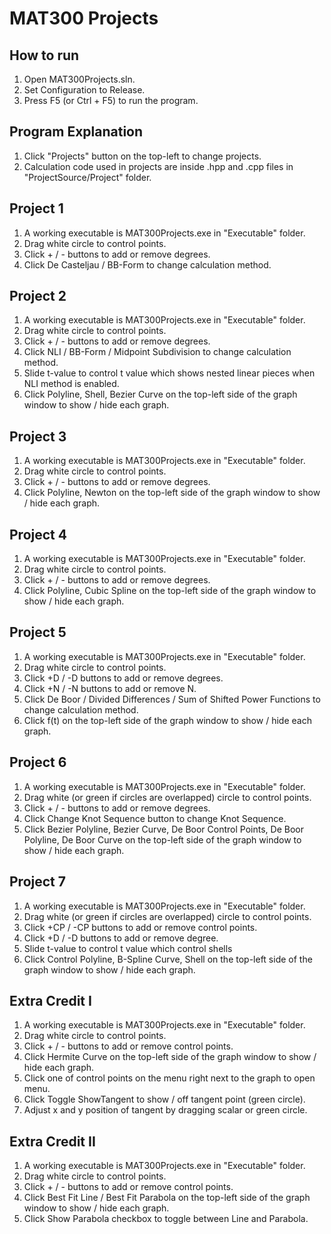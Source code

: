 # MAT300 Projects
 
## How to run
1. Open MAT300Projects.sln.
2. Set Configuration to Release.
3. Press F5 (or Ctrl + F5) to run the program.

## Program Explanation
1. Click "Projects" button on the top-left to change projects.
2. Calculation code used in projects are inside .hpp and .cpp files in "ProjectSource/Project" folder.

## Project 1
1. A working executable is MAT300Projects.exe in "Executable" folder.
2. Drag white circle to control points.
3. Click + / - buttons to add or remove degrees.
4. Click De Casteljau / BB-Form to change calculation method.

## Project 2
1. A working executable is MAT300Projects.exe in "Executable" folder.
2. Drag white circle to control points.
3. Click + / - buttons to add or remove degrees.
4. Click NLI / BB-Form / Midpoint Subdivision to change calculation method.
5. Slide t-value to control t value which shows nested linear pieces when NLI method is enabled.
6. Click Polyline, Shell, Bezier Curve on the top-left side of the graph window to show / hide each graph.

## Project 3
1. A working executable is MAT300Projects.exe in "Executable" folder.
2. Drag white circle to control points.
3. Click + / - buttons to add or remove degrees.
4. Click Polyline, Newton on the top-left side of the graph window to show / hide each graph.

## Project 4
1. A working executable is MAT300Projects.exe in "Executable" folder.
2. Drag white circle to control points.
3. Click + / - buttons to add or remove degrees.
4. Click Polyline, Cubic Spline on the top-left side of the graph window to show / hide each graph.

## Project 5
1. A working executable is MAT300Projects.exe in "Executable" folder.
2. Drag white circle to control points.
3. Click +D / -D buttons to add or remove degrees.
4. Click +N / -N buttons to add or remove N.
5. Click De Boor / Divided Differences / Sum of Shifted Power Functions to change calculation method.
6. Click f(t) on the top-left side of the graph window to show / hide each graph.

## Project 6
1. A working executable is MAT300Projects.exe in "Executable" folder.
2. Drag white (or green if circles are overlapped) circle to control points.
3. Click + / - buttons to add or remove degrees.
4. Click Change Knot Sequence button to change Knot Sequence.
5. Click Bezier Polyline, Bezier Curve, De Boor Control Points, De Boor Polyline, De Boor Curve on the top-left side of the graph window to show / hide each graph.

## Project 7
1. A working executable is MAT300Projects.exe in "Executable" folder.
2. Drag white (or green if circles are overlapped) circle to control points.
3. Click +CP / -CP buttons to add or remove control points.
4. Click +D / -D buttons to add or remove degree.
5. Slide t-value to control t value which control shells
5. Click Control Polyline, B-Spline Curve, Shell on the top-left side of the graph window to show / hide each graph.

## Extra Credit I
1. A working executable is MAT300Projects.exe in "Executable" folder.
2. Drag white circle to control points.
3. Click + / - buttons to add or remove control points.
4. Click Hermite Curve on the top-left side of the graph window to show / hide each graph.
5. Click one of control points on the menu right next to the graph to open menu.
6. Click Toggle ShowTangent to show / off tangent point (green circle).
7. Adjust x and y position of tangent by dragging scalar or green circle.

## Extra Credit II
1. A working executable is MAT300Projects.exe in "Executable" folder.
2. Drag white circle to control points.
3. Click + / - buttons to add or remove control points.
4. Click Best Fit Line / Best Fit Parabola on the top-left side of the graph window to show / hide each graph.
5. Click Show Parabola checkbox to toggle between Line and Parabola.
